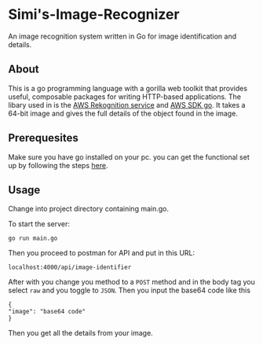 # Simi's-Image-Recognizer

An image recognition system written in Go for image identification and details. 

## About
This is a go programming language with a gorilla web toolkit that provides useful, composable packages for writing HTTP-based applications. The libary used in is the [AWS Rekognition service](http://github.com/aws/aws-sdk-go/service/rekognition) and [AWS SDK go](http://github.com/aws/aws-sdk-go). It takes a 64-bit image and gives the full details of the object found in the image.

## Prerequesites
Make sure you have go installed on your pc. you can get the functional set up by following the steps [here](http://https://go.dev/learn/).

## Usage 
Change into project directory containing main.go.

To start the server: 
```
go run main.go
```
Then you proceed to postman for API and put in this URL:
```
localhost:4000/api/image-identifier
```
After with you change you method to a `POST` method and in the body tag you select `raw` and you toggle to `JSON`. Then you input the base64 code like this 
```
{
"image": "base64 code"
}
```
Then you get all the details from your image. 
